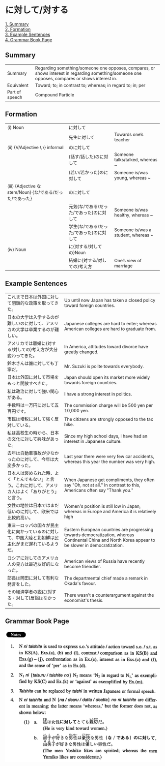 # に対して/対する

[1. Summary](#summary)<br>
[2. Formation](#formation)<br>
[3. Example Sentences](#example-sentences)<br>
[4. Grammar Book Page](#grammar-book-page)<br>


## Summary

<table><tr>   <td>Summary</td>   <td>Regarding something/someone one opposes, compares, or shows interest in regarding something/someone one opposes, compares or shows interest in.</td></tr><tr>   <td>Equivalent</td>   <td>Toward; to; in contrast to; whereas; in regard to; in; per</td></tr><tr>   <td>Part of speech</td>   <td>Compound Particle</td></tr></table>

## Formation

<table class="table"><tbody><tr class="tr head"><td class="td"><span class="numbers">(i)</span> <span class="bold">Noun</span></td><td class="td"><span class="concept">に対して</span></td><td class="td"></td></tr><tr class="tr"><td class="td"></td><td class="td"><span>先生</span><span class="concept">に対して</span></td><td class="td"><span>Towards one’s teacher</span></td></tr><tr class="tr head"><td class="td"><span class="numbers">(ii)</span> <span class="bold">{V/Adjective い} informal</span></td><td class="td"><span class="concept">のに対して</span></td><td class="td"></td></tr><tr class="tr"><td class="td"></td><td class="td"><span>{話す/話した}</span><span class="concept">のに対して</span></td><td class="td"><span>Someone talks/talked, whereas ~</span></td></tr><tr class="tr"><td class="td"></td><td class="td"><span>{若い/若かった}</span><span class="concept">のに対して</span></td><td class="td"><span>Someone is/was young, whereas ~</span></td></tr><tr class="tr head"><td class="td"><span class="numbers">(iii)</span> <span class="bold">{Adjective な stem/Noun} {な/である/だった/であった}</span></td><td class="td"><span class="concept">のに対して</span></td><td class="td"></td></tr><tr class="tr"><td class="td"></td><td class="td"><span>元気{な/である/だった/であった}</span><span class="concept">のに対して</span></td><td class="td"><span>Someone is/was healthy, whereas ~</span></td></tr><tr class="tr"><td class="td"></td><td class="td"><span>学生{な/である/だった/であった}</span><span class="concept">のに対して</span></td><td class="td"><span>Someone is/was a student, whereas ~</span></td></tr><tr class="tr head"><td class="td"><span class="numbers">(iv)</span> <span class="bold">Noun</span></td><td class="td"><span class="concept">に</span><span>{</span><span class="concept">対する</span><span>/</span><span class="concept">対しての</span><span>}Noun</span></td><td class="td"></td></tr><tr class="tr"><td class="td"></td><td class="td"><span>結婚</span><span class="concept">に</span><span>{</span><span class="concept">対する</span><span>/</span><span class="concept">対しての</span><span>}考え方</span></td><td class="td"><span>One’s view of marriage</span></td></tr></tbody></table>

## Example Sentences

<table><tr>   <td>これまで日本は外国に対して閉鎖的な政策を取ってきた。</td>   <td>Up until now Japan has taken a closed policy toward foreign countries.</td></tr><tr>   <td>日本の大学は入学するのが難しいのに対して、アメリカの大学は卒業するのが難しい。</td>   <td>Japanese colleges are hard to enter; whereas American colleges are hard to graduate from.</td></tr><tr>   <td>アメリカでは離婚に{対する/対しての}考え方が大分変わってきた。</td>   <td>In America, attitudes toward divorce have greatly changed.</td></tr><tr>   <td>鈴木さんは誰に対しても丁寧だ。</td>   <td>Mr. Suzuki is polite towards everybody.</td></tr><tr>   <td>日本は外国に対して市場をもっと開放すべきた。</td>   <td>Japan should open its market more widely towards foreign countries.</td></tr><tr>   <td>私は政治に対して強い関心がある。</td>   <td>I have a strong interest in politics.</td></tr><tr>   <td>手数料は一万円に対して五百円です。</td>   <td>The commission charge will be 500 yen per 10,000 yen.</td></tr><tr>   <td>市民は増税に対して強く反対している。</td>   <td>The citizens are strongly opposed to the tax hike.</td></tr><tr>   <td>私は高校生の時から、日本の文化に対して興味があった。</td>   <td>Since my high school days, I have had an interest in Japanese culture.</td></tr><tr>   <td>去年は自動車事故が少なかったのに対して、今年は大変多かった。</td>   <td>Last year there were very few car accidents, whereas this year the number was very high.</td></tr><tr>   <td>日本人は褒められた時、よく「とんでもない」と言う。これに対して、アメリカ人はよく「ありがとう」と言う。</td>   <td>When Japanese get compliments, they often say &quot;Oh, not at all.&quot; In contrast to this, Americans often say &quot;Thank you.&quot;</td></tr><tr>   <td>女性の地位は日本ではまだ低いのに対して、欧米では比較的高い。</td>   <td>Women's position is still low in Japan, whereas in Europe and America it is relatively high</td></tr><tr>   <td>東ヨーロッパの国々が民主化に向かっているのに対して、中国大陸と北朝鮮は民主化がまだ遅れているようだ。</td>   <td>Eastern European countries are progressing towards democratization, whereas Continental China and North Korea appear to be slower in democratization.</td></tr><tr>   <td>ロシアに対してのアメリカ人の見方は最近友好的になった。</td>   <td>American views of Russia have recently become friendlier.</td></tr><tr>   <td>部長は岡田に対して有利な発言をした。</td>   <td>The departmental chief made a remark in Okada's favour.</td></tr><tr>   <td>その経済学者の説に{対する・対して}反論はなかった。</td>   <td>There wasn't a counterargument against the economist's thesis.</td></tr></table>

## Grammar Book Page

![](../img/Intermediateに対して／対し.png)

